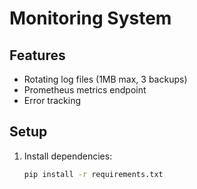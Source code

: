 # Monitoring System

## Features
- Rotating log files (1MB max, 3 backups)
- Prometheus metrics endpoint
- Error tracking

## Setup
1. Install dependencies:
   ```bash
   pip install -r requirements.txt
   